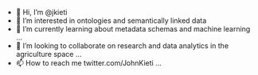 - 👋 Hi, I’m @jkieti
- 👀 I’m interested in ontologies and semantically linked data
- 🌱 I’m currently learning about metadata schemas and machine learning ...
- 💞️ I’m looking to collaborate on research and data analytics in the agriculture space ...
- 📫 How to reach me twitter.com/JohnKieti ...

<!---
jkieti/jkieti is a ✨ special ✨ repository because its `README.md` (this file) appears on your GitHub profile.
You can click the Preview link to take a look at your changes.
--->
